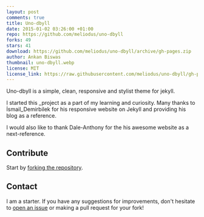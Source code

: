 ```yaml
---
layout: post
comments: true
title: Uno-dbyll
date: 2015-01-02 03:26:00 +01:00
repo: https://github.com/meliodus/uno-dbyll
forks: 49
stars: 41
download: https://github.com/meliodus/uno-dbyll/archive/gh-pages.zip
author: Ankan Biswas
thumbnail: uno-dbyll.webp
license: MIT
license_link: https://raw.githubusercontent.com/meliodus/uno-dbyll/gh-pages/LICENSE
---
```


Uno-dbyll is a simple, clean, responsive and stylist theme for jekyll.

I started this _project as a part of my learning and curiosity. Many thanks to İsmail_Demirbilek for his responsive website on Jekyll and providing his blog as a reference.

I would also like to thank Dale-Anthony for the his awesome website as a next-reference.

## Contribute

Start by [forking the repository](https://github.com/meliodus/uno-dbyll/fork).

## Contact

I am a starter. If you have any suggestions for improvements, don't hesitate to [open an issue](https://github.com/meliodus/uno-dbyll/issues) or making a pull request for your fork!
